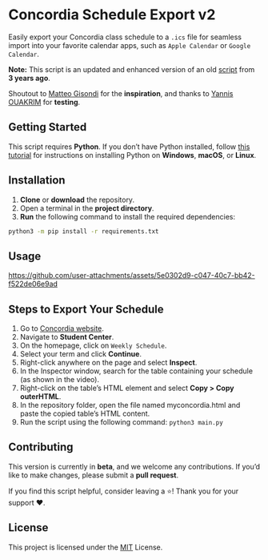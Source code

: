 # Concordia Schedule Export v2

Easily export your Concordia class schedule to a `.ics` file for seamless import into your favorite calendar apps, such as `Apple Calendar` or `Google Calendar`.

**Note:** This script is an updated and enhanced version of an old [script](https://github.com/MatteoGisondi/ConcordiaScheduleExport) from **3 years ago**.

Shoutout to [Matteo Gisondi](https://matteo.gisondi.site/) for the **inspiration**, and thanks to [Yannis OUAKRIM](https://github.com/Yojda) for **testing**.

## Getting Started

This script requires **Python**. If you don’t have Python installed, follow [this tutorial](https://kinsta.com/knowledgebase/install-python/) for instructions on installing Python on **Windows**, **macOS**, or **Linux**.

## Installation

1. **Clone** or **download** the repository.
2. Open a terminal in the **project directory**.
3. **Run** the following command to install the required dependencies:

```bash
python3 -m pip install -r requirements.txt
```

## Usage


https://github.com/user-attachments/assets/5e0302d9-c047-40c7-bb42-f522de06e9ad

## Steps to Export Your Schedule

1. Go to [Concordia website](https://www.concordia.ca/).
2. Navigate to **Student Center**.
3. On the homepage, click on `Weekly Schedule`.
4. Select your term and click **Continue**.
5. Right-click anywhere on the page and select **Inspect**.
6. In the Inspector window, search for the table containing your schedule (as shown in the video).
8. Right-click on the table’s HTML element and select **Copy > Copy outerHTML**.
9. In the repository folder, open the file named myconcordia.html and paste the copied table’s HTML content.
10. Run the script using the following command: `python3 main.py`

## Contributing

This version is currently in **beta**, and we welcome any contributions. If you’d like to make changes, please submit a **pull request**.

If you find this script helpful, consider leaving a ⭐️! Thank you for your support ❤️.

## License

This project is licensed under the [MIT](https://choosealicense.com/licenses/mit/) License.
